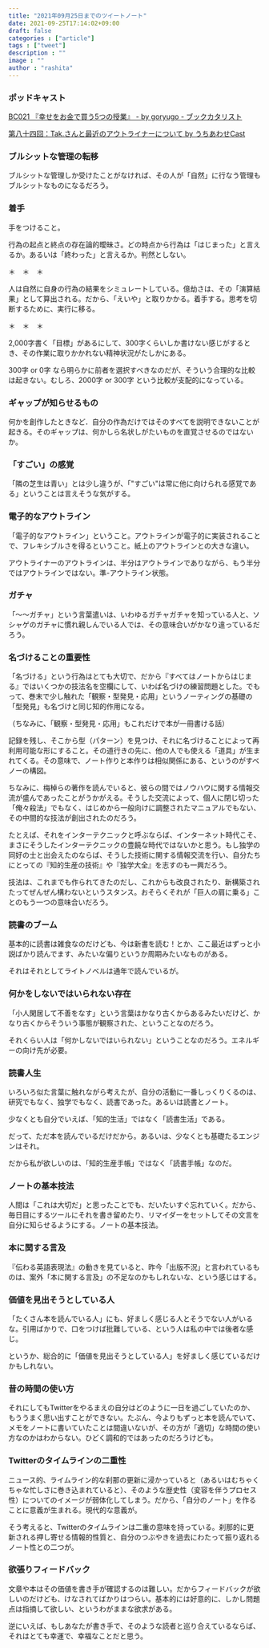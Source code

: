 ```yaml
---
title: "2021年09月25日までのツイートノート"
date: 2021-09-25T17:14:02+09:00
draft: false
categories : ["article"]
tags : ["tweet"]
description : ""
image : ""
author : "rashita"
---
```


### ポッドキャスト

[BC021 『幸せをお金で買う5つの授業』 - by goryugo - ブックカタリスト](https://bookcatalyst.substack.com/p/bc021-5?r=8qq62&utm_campaign=post&utm_medium=web&utm_source=twitter)

[第八十四回：Tak.さんと最近のアウトライナーについて by うちあわせCast](https://anchor.fm/rashita/episodes/Tak-e17p9ho)

### ブルシットな管理の転移

ブルシットな管理しか受けたことがなければ、その人が「自然」に行なう管理もブルシットなものになるだろう。

### 着手

手をつけること。

行為の起点と終点の存在論的曖昧さ。どの時点から行為は「はじまった」と言えるか。あるいは「終わった」と言えるか。判然としない。

＊　＊　＊

人は自然に自身の行為の結果をシミュレートしている。億劫さは、その「演算結果」として算出される。だから、「えいや」と取りかかる。着手する。思考を切断するために、実行に移る。

＊　＊　＊

2,000字書く「目標」があるにして、300字くらいしか書けない感じがするとき、その作業に取りかかれない精神状況がたしかにある。

300字 or 0字 なら明らかに前者を選択すべきなのだが、そういう合理的な比較は起きない。むしろ、2000字 or 300字 という比較が支配的になっている。

### ギャップが知らせるもの

何かを創作したときなど．自分の作為だけではそのすべてを説明できないことが起きる。そのギャップは、何かしら名状しがたいものを直覚させるのではないか。

### 「すごい」の感覚

「隣の芝生は青い」とは少し違うが、「"すごい"は常に他に向けられる感覚である」ということは言えそうな気がする。

### 電子的なアウトライン

「電子的なアウトライン」ということ。アウトラインが電子的に実装されることで、フレキシブルさを得るということ。紙上のアウトラインとの大きな違い。

アウトライナーのアウトラインは、半分はアウトラインでありながら、もう半分ではアウトラインではない。準-アウトライン状態。

### ガチャ

「〜〜ガチャ」という言葉遣いは、いわゆるガチャガチャを知っている人と、ソシャゲのガチャに慣れ親しんでいる人では、その意味合いがかなり違っているだろう。

### 名づけることの重要性

「名づける」という行為はとても大切で、だから『すべてはノートからはじまる』ではいくつかの技法名を空欄にして、いわば名づけの練習問題とした。でもって、巻末で少し触れた「観察・型発見・応用」というノーティングの基礎の「型発見」も名づけと同じ知的作用になる。

（ちなみに、「観察・型発見・応用」もこれだけで本が一冊書ける話）

記録を残し、そこから型（パターン）を見つけ、それに名づけることによって再利用可能な形にすること。その道行きの先に、他の人でも使える「道具」が生まれてくる。その意味で、ノート作りと本作りは相似関係にある、というのがすべノーの構図。

ちなみに、梅棹らの著作を読んでいると、彼らの間ではノウハウに関する情報交流が盛んであったことがうかがえる。そうした交流によって、個人に閉じ切った「俺々殺法」でもなく、はじめから一般向けに調整されたマニュアルでもない、その中間的な技法が創出されたのだろう。

たとえば、それをインターテクニックと呼ぶならば、インターネット時代こそ、まさにそうしたインターテクニックの豊饒な時代ではないかと思う。もし独学の同好の士と出会えたのならば、そうした技術に関する情報交流を行い、自分たちにとっての『知的生産の技術』や『独学大全』を志すのも一興だろう。

技法は、これまでも作られてきたのだし、これからも改良されたり、新構築されたってぜんぜん構わないというスタンス。おそらくそれが「巨人の肩に乗る」ことのもう一つの意味合いだろう。

### 読書のブーム

基本的に読書は雑食なのだけども、今は新書を読む！とか、ここ最近はずっと小説ばかり読んでます、みたいな偏りというか周期みたいなものがある。

それはそれとしてライトノベルは通年で読んでいるが。

### 何かをしないではいられない存在

「小人閑居して不善をなす」という言葉はかなり古くからあるみたいだけど、かなり古くからそういう事態が観察された、ということなのだろう。

それくらい人は「何かしないではいられない」ということなのだろう。エネルギーの向け先が必要。

### 読書人生

いろいろ似た言葉に触れながら考えたが、自分の活動に一番しっくりくるのは、研究でもなく、独学でもなく、読書であった。あるいは読書とノート。

少なくとも自分でいえば、「知的生活」ではなく「読書生活」である。

だって、ただ本を読んでいるだけだから。あるいは、少なくとも基礎たるエンジンはそれ。

だから私が欲しいのは、「知的生産手帳」ではなく「読書手帳」なのだ。

### ノートの基本技法

人間は「これは大切だ」と思ったことでも、だいたいすぐ忘れていく。だから、毎日目にするツールにそれを書き留めたり、リマイダーをセットしてその文言を自分に知らせるようにする。ノートの基本技法。

### 本に関する言及

『伝わる英語表現法』の動きを見ていると、昨今「出版不況」と言われているものは、案外「本に関する言及」の不足なのかもしれないな、という感じはする。

### 価値を見出そうとしている人

「たくさん本を読んでいる人」にも、好ましく感じる人とそうでない人がいるな。引用ばかりで、口をつけば批難している、という人は私の中では後者な感じ。

というか、総合的に「価値を見出そうとしている人」を好ましく感じているだけかもしれない。

### 昔の時間の使い方

それにしてもTwitterをやるまえの自分はどのように一日を過ごしていたのか、もううまく思い出すことができない。たぶん、今よりもずっと本を読んでいて、メモをノートに書いていたことは間違いないが、その方が「適切」な時間の使い方なのかはわからない。ひどく調和的ではあったのだろうけども。

### Twitterのタイムラインの二重性

ニュース的、ライムライン的な刹那の更新に浸かっていると（あるいはむちゃくちゃな忙しさに巻き込まれていると）、そのような歴史性（変容を伴うプロセス性）についてのイメージが弱体化してしまう。だから、「自分のノート」を作ることに意義が生まれる。現代的な意義が。

そう考えると、Twitterのタイムラインは二重の意味を持っている。刹那的に更新される押し寄せる情報的性質と、自分のつぶやきを過去にわたって振り返れるノート性との二つが。

### 欲張りフィードバック

文章や本はその価値を書き手が確認するのは難しい。だからフィードバックが欲しいのだけども、けなされてばかりはつらい。基本的には好意的に、しかし問題点は指摘して欲しい、というわがままな欲求がある。

逆にいえば、もしあなたが書き手で、そのような読者と巡り合えているならば、それはとても幸運で、幸福なことだと思う。

